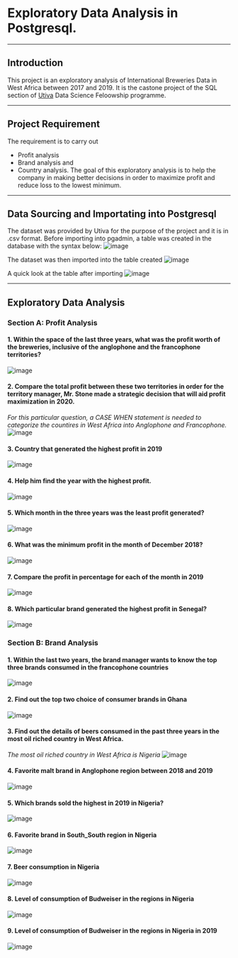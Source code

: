 # Exploratory Data Analysis in Postgresql.
----
## Introduction
This project is an exploratory analysis of International Breweries Data in West Africa between 2017 and 2019. It is the castone project of the SQL section of [Utiva](https://utiva.io/) Data Science Feloowship programme.

----
## Project Requirement
The requirement is to carry out
- Profit analysis
- Brand analysis and
- Country analysis.
The goal of this exploratory analysis is to help the company in making better decisions in order to maximize profit and reduce loss to the lowest minimum.

----
## Data Sourcing and Importating into Postgresql
The dataset was provided by Utiva for the purpose of the project and it is in .csv format.
Before importing into pgadmin, a table was created in the database with the syntax below:
![image](https://user-images.githubusercontent.com/101981141/179999642-886aa394-edd1-4528-ab39-1ea8dea971b3.png)

The dataset was then imported into the table created
![image](https://user-images.githubusercontent.com/101981141/180005280-42f6c3b1-2ed5-4e9a-b668-cacd0ff55fa0.png)

A quick look at the table after importing
![image](https://user-images.githubusercontent.com/101981141/180000502-5244e943-0ef1-43b3-822a-b56c3fa15278.png)

----
## Exploratory Data Analysis
### Section A: Profit Analysis
#### 1. Within the space of the last three years, what was the profit worth of the breweries, inclusive of the anglophone and the francophone territories?
![image](https://user-images.githubusercontent.com/101981141/180001292-2c3b5fba-436a-416e-83da-b3c17c005851.png)
#### 2.  Compare the total profit between these two territories in order for the territory manager, Mr. Stone made a strategic decision that will aid profit maximization in 2020. 
_For this particular question, a CASE WHEN statement is needed to categorize the countires in West Africa into Anglophone and Francophone._
![image](https://user-images.githubusercontent.com/101981141/180002153-e86889f5-68c0-42c8-972a-17cec04bff96.png)
#### 3. Country that generated the highest profit in 2019
![image](https://user-images.githubusercontent.com/101981141/180002575-0c7caf90-92fb-4ca3-8670-65805f95bdd5.png)
#### 4. Help him find the year with the highest profit. 
![image](https://user-images.githubusercontent.com/101981141/180002950-3ead7216-50d8-4088-8de8-3725b6531e77.png)
#### 5. Which month in the three years was the least profit generated?
![image](https://user-images.githubusercontent.com/101981141/180003447-d5a9564e-83fb-48df-b11f-758ae0b5cdd2.png)
#### 6. What was the minimum profit in the month of December 2018?
![image](https://user-images.githubusercontent.com/101981141/180003902-b282f171-2017-4c99-85e5-9ef8b5787b88.png)
#### 7. Compare the profit in percentage for each of the month in 2019
![image](https://user-images.githubusercontent.com/101981141/180004306-9ccf6b90-75a5-4f37-9d09-3713cd387f5c.png)
#### 8. Which particular brand generated the highest profit in Senegal?
![image](https://user-images.githubusercontent.com/101981141/180004585-c8783022-3d6f-4ab5-8754-e4c54c5da60c.png)

### Section B: Brand Analysis
#### 1. Within the last two years, the brand manager wants to know the top three brands consumed in the francophone countries
![image](https://user-images.githubusercontent.com/101981141/180006390-3a7296a7-e4cd-47bf-8c04-1909752bb4c0.png)
#### 2. Find out the top two choice of consumer brands in Ghana 
![image](https://user-images.githubusercontent.com/101981141/180006589-85c58cb5-dd3b-4228-9323-56594a6d39ed.png)
#### 3. Find out the details of beers consumed in the past three years in the most oil riched country in West Africa.
_The most oil riched country in West Africa is Nigeria_
![image](https://user-images.githubusercontent.com/101981141/180007441-2a5ec06a-5d0d-4efb-b6f8-89bd1239da5a.png)
#### 4. Favorite malt brand in Anglophone region between 2018 and 2019 
![image](https://user-images.githubusercontent.com/101981141/180007795-da8dacfb-9988-4642-88fb-e69012f84211.png)
#### 5. Which brands sold the highest in 2019 in Nigeria? 
![image](https://user-images.githubusercontent.com/101981141/180008050-32e1378a-0653-41d1-aa28-d8f9151511c0.png)
#### 6. Favorite brand in South_South region in Nigeria
![image](https://user-images.githubusercontent.com/101981141/180008431-74db389d-3c59-41a6-ab86-92f416d48203.png)
#### 7. Beer consumption in Nigeria
![image](https://user-images.githubusercontent.com/101981141/180008695-13a12132-ac1d-4dae-a706-58f03a2b1b37.png)
#### 8. Level of consumption of Budweiser in the regions in Nigeria
![image](https://user-images.githubusercontent.com/101981141/180009076-082538c4-60b9-4fc0-937e-66d0f3e7aaf6.png)
#### 9. Level of consumption of Budweiser in the regions in Nigeria in 2019
![image](https://user-images.githubusercontent.com/101981141/180009413-8c01edd7-da0d-4bb0-8825-a96b63d88b65.png)
